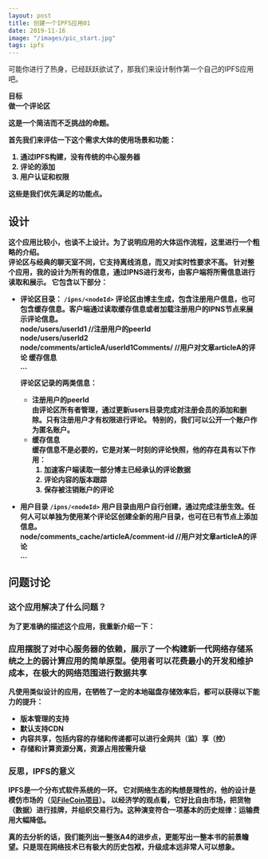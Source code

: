 ```yaml
---
layout: post
title: 创建一个IPFS应用01
date: 2019-11-16
image: "/images/pic_start.jpg"
tags: ipfs
---
```


可能你进行了热身，已经跃跃欲试了，那我们来设计制作第一个自己的IPFS应用吧。

<b>目标<b>  
做一个评论区

这是一个简洁而不乏挑战的命题。

首先我们来评估一下这个需求大体的使用场景和功能：
 1. 通过IPFS构建，没有传统的中心服务器
 2. 评论的添加
 3. 用户认证和权限
    
这些是我们优先满足的功能点。

## 设计
这个应用比较小，也谈不上设计。为了说明应用的大体运作流程，这里进行一个粗略的介绍。  
评论区与经典的聊天室不同，它支持离线消息，而又对实时性要求不高。
针对整个应用，我的设计为所有的信息，通过IPNS进行发布，由客户端将所需信息进行读取和展示。
它包含以下部分：
- 评论区目录： `/ipns/<nodeId>`
评论区由博主生成，包含注册用户信息，也可包含缓存信息。客户端通过读取缓存信息或者加载注册用户的IPNS节点来展示评论信息。  
 node/users/userId1  //注册用户的peerId  
 node/users/userId2  
 node/comments/articleA/userId1Comments/  //用户对文章articleA的评论 缓存信息  
 ...     
 
  评论区记录的两类信息：
  - 注册用户的peerId  
  由评论区所有者管理，通过更新users目录完成对注册会员的添加和删除。只有注册用户才有权限进行评论。
  特别的，我们可以公开一个账户作为匿名账户。
  - 缓存信息  
  缓存信息不是必要的，它是对某一时刻的评论快照，他的存在具有以下作用：
    1. 加速客户端读取一部分博主已经承认的评论数据
    2. 评论内容的版本跟踪
    3. 保存被注销账户的评论
 
- 用户目录  `/ipns/<nodeId>`
用户目录由用户自行创建，通过完成注册生效。任何人可以单独为使用某个评论区创建全新的用户目录，也可在已有节点上添加信息。  
 node/comments_cache/articleA/comment-id //用户对文章articleA的评论  
 ...  
 

## 问题讨论

### 这个应用解决了什么问题？

为了更准确的描述这个应用，我重新介绍一下：

### 应用摆脱了对中心服务器的依赖，展示了一个构建新一代网络存储系统之上的弱计算应用的简单原型。使用者可以花费最小的开发和维护成本，在极大的网络范围进行数据共享 ###

凡使用类似设计的应用，在牺牲了一定的本地磁盘存储效率后，都可以获得以下能力的提升：
 - 版本管理的支持
 - 默认支持CDN
 - 内容共享，包括内容的存储和传递都可以进行全网共（监）享（控）
 - 存储和计算资源分离，资源占用按需升级

### 反思，IPFS的意义
IPFS是一个分布式软件系统的一环。
它对网络生态的构想是理性的，他的设计是模仿市场的（见[FileCoin项目](https://filecoin.io/)）。
以经济学的观点看，它好比自由市场，把货物（数据）进行挂牌，并组织交易行为。这种演变符合一项基本的历史规律：运输费用大幅降低。
<!-- 饿了，累了，迷茫了，害怕了 -->
真的去分析的话，我们能列出一整张A4的进步点，更能写出一整本书的前景瞻望。只是现在网络技术已有极大的历史包袱，升级成本远非常人可以想象。

